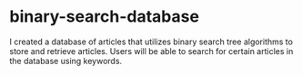 # binary-search-database
I created a database of articles that utilizes binary search tree algorithms to store and retrieve articles. Users will be able to search for certain articles in the database using keywords.
